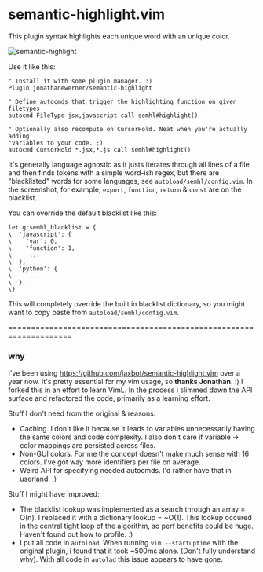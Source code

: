 # semantic-highlight.vim

This plugin syntax highlights each unique word with an unique color.

![semantic-highlight](https://cloud.githubusercontent.com/assets/3755413/13549749/fb8df608-e30c-11e5-9a1b-65845e70ca86.png)

Use it like this:

```viml
" Install it with some plugin manager. :)
Plugin jonathanewerner/semantic-highlight

" Define autocmds that trigger the highlighting function on given filetypes
autocmd FileType jsx,javascript call semhl#highlight()

" Optionally also recompute on CursorHold. Neat when you're actually adding
"variables to your code. ;)
autocmd CursorHold *.jsx,*.js call semhl#highlight()
```

It's generally language agnostic as it justs iterates through all lines of a
file and then finds tokens with a simple word-ish regex, but there are
"blacklisted" words for some languages, see `autoload/semhl/config.vim`.
In the screenshot, for example, `export`, `function`, `return` & `const` are on the blacklist.

You can override the default blacklist like this:

```viml
let g:semhl_blacklist = {
\  'javascript': {
\    'var': 0,
\    'function': 1,
\     ...
\  },
\  'python': {
\     ...
\  },
\}
```

This will completely override the built in blacklist dictionary, so you might want to copy paste from `autoload/semhl/config.vim`.

====================================================================


### why

I've been using https://github.com/jaxbot/semantic-highlight.vim over a year now. It's pretty essential for my vim usage, so **thanks Jonathan**. :) I forked this in an effort to learn VimL. In the process i slimmed down the API surface and refactored the code, primarily as a learning effort.

Stuff I don't need from the original & reasons:
- Caching. I don't like it because it leads to variables unnecessarily having the same colors and code complexity. I also don't care if variable -> color mappings are persisted across files.
- Non-GUI colors. For me the concept doesn't make much sense with 16 colors. I've got way more identifiers per file on average.
- Weird API for specifying needed autocmds. I'd rather have that in userland. :)

Stuff I might have improved:
- The blacklist lookup was implemented as a search through an array = O(n). I replaced it with a dictionary lookup = ~O(1). This lookup occured in the central tight loop of the algorithm, so perf benefits could be huge. Haven't found out how to profile. :) 
- I put all code in `autoload`. When running `vim --startuptime` with the original plugin, i found that it took ~500ms alone. (Don't fully understand why). With all code in `autolad` this issue appears to have gone.
